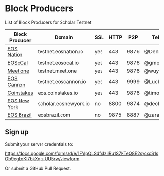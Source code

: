 # Block Producers

List of Block Producers for Scholar Testnet

| Block Producer                       | Domain                    | SSL  | HTTP | P2P  | Telegram       | Keybase        |
|--------------------------------------|---------------------------|------|------|------|----------------|----------------|
| [EOS Nation](https://eosnation.io)   | testnet.eosnation.io      | yes  | 443  | 9876 | @DenisCarriere | @deniscarriere |
| [EOSoCal](https://eosocal.io)        | testnet.eosocal.io        | yes  | 443  | 9876 | @gmory         |
| [Meet.one](https://meet.one/en)      | testnet.meet.one          | yes  | 443  | 9876 | @wuyahuang     |
| [EOS Cannon](https://eoscannon.io)   | testnet.eoscannon.io      | yes  | 443  | 9999 | @Luckybean     |
| [Coinstakes](https://coinstakes.io)  | eos.coinstakes.io         | yes  | 443  | 9876 | @timogilvie    |
| [EOS New York](http://eosnewyork.io) | scholar.eosnewyork.io     | no   | 8800 | 9874 | @deckw         |
| [EOS Brazil](eosbrazil.com)          | eosbrazil.com             | no   | 9875 | 8887 | @zaratustra418 |

## Sign up

Submit your server credentials to:

https://docs.google.com/forms/d/e/1FAIpQLSdf4IzilRu1S7KTeQ8E2sycxcS1sOb9egkoKl7bkXqq-UU5rw/viewform

Or submit a GitHub Pull Request.